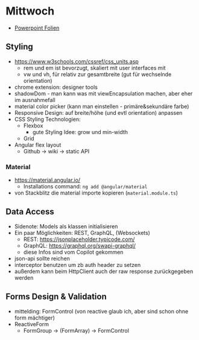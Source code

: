 # Mittwoch

* [Powerpoint Folien](https://integrationsonline-my.sharepoint.com/personal/alexander_pajer_integrations_at/_layouts/15/onedrive.aspx?id=%2Fpersonal%2Falexander%5Fpajer%5Fintegrations%5Fat%2FDocuments%2FSlides%2Fng%2Ddev&ga=1)

## Styling

* https://www.w3schools.com/cssref/css_units.asp
    * rem und em ist bevorzugt, skaliert mit user interfaces mit
    * vw und vh, für relativ zur gesamtbreite (gut für wechselnde orientation)
* chrome extension: designer tools
* shadowDom - man kann was mit viewEncapsulation machen, aber eher im ausnahmefall
* material color picker (kann man einstellen - primäre&sekundäre farbe)
* Responsive Design: auf breite/höhe (und evtl orientation) anpassen
* CSS Styling Technologien:
    * Flexbox
        * gute Styling Idee: grow und min-width
    * Grid
* Angular flex layout
    * Github -> wiki -> static API


### Material

* https://material.angular.io/
    * Installations command: `ng add @angular/material`
* von Stackblitz die material importe kopieren (`material.module.ts`)

## Data Access

* Sidenote: Models als klassen initialisieren
* Ein paar Möglichkeiten: REST, GraphQL, (Websockets)
    * REST: https://jsonplaceholder.typicode.com/
    * GraphQL: https://graphql.org/swapi-graphql/
    * diese Infos sind vom Copilot gekommen
* json-api sollte reichen
* interceptor benutzen um zb auth header zu setzen
* außerdem kann beim HttpClient auch der raw response zurückgegeben werden

## Forms Design & Validation

* mittelding: FormControl (von reactive glaub ich, aber sind schon ohne form mächtiger)
* ReactiveForm
    * FormGroup -> (FormArray) -> FormControl